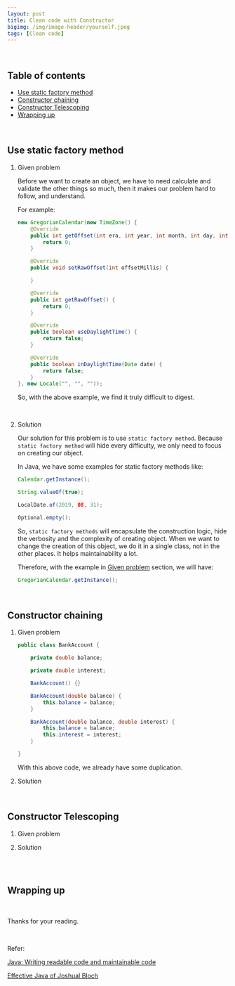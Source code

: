 ```yaml
---
layout: post
title: Clean code with Constructor
bigimg: /img/image-header/yourself.jpeg
tags: [Clean code]
---
```




<br>

## Table of contents
- [Use static factory method](#use-static-factory-method)
- [Constructor chaining](#constructor-chaining)
- [Constructor Telescoping](#constructor-telescoping)
- [Wrapping up](#wrapping-up)

<br>

## Use static factory method
1. Given problem

    Before we want to create an object, we have to need calculate and validate the other things so much, then it makes our problem hard to follow, and understand.

    For example:

    ```Java
    new GregorianCalendar(new TimeZone() {
        @Override
        public int getOffset(int era, int year, int month, int day, int dayOfWeek, int milliseconds) {
            return 0;
        }

        @Override
        public void setRawOffset(int offsetMillis) {

        }

        @Override
        public int getRawOffset() {
            return 0;
        }

        @Override
        public boolean useDaylightTime() {
            return false;
        }

        @Override
        public boolean inDaylightTime(Date date) {
            return false;
        }
    }, new Locale("", "", ""));
    ```

    So, with the above example, we find it truly difficult to digest.

<br>

2. Solution

    Our solution for this problem is to use ```static factory method```. Because ```static factory method``` will hide every difficulty, we only need to focus on creating our object.

    In Java, we have some examples for static factory methods like:

    ```Java
    Calendar.getInstance();

    String.valueOf(true);

    LocalDate.of(2019, 08, 31);

    Optional.empty();
    ```

    So, ```static factory methods``` will encapsulate the construction logic, hide the verbosity and the complexity of creating object. When we want to change the creation of this object, we do it in a single class, not in the other places. It helps maintainability a lot.

    Therefore, with the example in [Given problem](#given-problem) section, we will have:

    ```Java
    GregorianCalendar.getInstance();
    ```

<br>

## Constructor chaining
1. Given problem

    ```java
    public class BankAccount {

        private double balance;

        private double interest;

        BankAccount() {}

        BankAccount(double balance) {
            this.balance = balance;
        }

        BankAccount(double balance, double interest) {
            this.balance = balance;
            this.interest = interest;
        }

    }
    ```

    With this above code, we already have some duplication. 

2. Solution

<br>

## Constructor Telescoping
1. Given problem



2. Solution

<br>

<br>

## Wrapping up





<br>

Thanks for your reading.

<br>

Refer:

[Java: Writing readable code and maintainable code](https://app.pluralsight.com/library/courses/java-writing-readable-maintainable-code/table-of-contentshttps://www.pluralsight.com/courses/java-writing-readable-maintainable-code)

[Effective Java of Joshual Bloch]()
